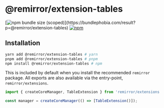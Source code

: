 # @remirror/extension-tables

[![npm bundle size (scoped)](https://img.shields.io/bundlephobia/minzip/@remirror/extension-tables.svg?)](https://bundlephobia.com/result?p=@remirror/extension-tables) [![npm](https://img.shields.io/npm/dm/@remirror/extension-tables.svg?&logo=npm)](https://www.npmjs.com/package/@remirror/extension-tables)

## Installation

```bash
yarn add @remirror/extension-tables # yarn
pnpm add @remirror/extension-tables # pnpm
npm install @remirror/extension-tables # npm
```

This is included by default when you install the recommended `remirror` package. All exports are also available via the entry-point, `remirror/extensions`.

```ts
import { createCoreManager, TableExtension } from 'remirror/extensions';

const manager = createCoreManager(() => [TableExtension()]);
```
